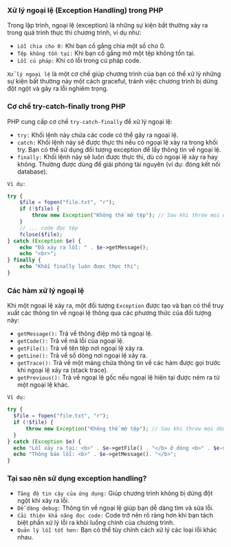 ### Xử lý ngoại lệ (Exception Handling) trong PHP

Trong lập trình, ngoại lệ (exception) là những sự kiện bất thường xảy ra trong quá trình thực thi chương trình, ví dụ như:

- `Lỗi chia cho 0:` Khi bạn cố gắng chia một số cho 0.
- `Tệp không tồn tại:` Khi bạn cố gắng mở một tệp không tồn tại.
- `Lỗi cú pháp:` Khi có lỗi trong cú pháp code.

`Xử lý ngoại lệ` là một cơ chế giúp chương trình của bạn có thể xử lý những sự kiện bất thường này một cách graceful, tránh việc chương trình bị dừng đột ngột và gây ra lỗi nghiêm trọng.

### Cơ chế try-catch-finally trong PHP
PHP cung cấp cơ chế `try-catch-finally` để xử lý ngoại lệ:

- `try:` Khối lệnh này chứa các code có thể gây ra ngoại lệ.
- `catch:` Khối lệnh này sẽ được thực thi nếu có ngoại lệ xảy ra trong khối try. Bạn có thể sử dụng đối tượng exception để lấy thông tin về ngoại lệ.
- `finally:` Khối lệnh này sẽ luôn được thực thi, dù có ngoại lệ xảy ra hay không. Thường được dùng để giải phóng tài nguyên (ví dụ: đóng kết nối database).

`Ví dụ:`

```php
try {
    $file = fopen("file.txt", "r");
    if (!$file) {
        throw new Exception("Không thể mở tệp"); // Sau khi throw mọi dòng code sau đó sẽ bị bở qua và tới thẳng catch.
    }
    // ... code đọc tệp
    fclose($file);
} catch (Exception $e) {
    echo "Đã xảy ra lỗi: " . $e->getMessage();
    echo "<br>";
} finally {
    echo "Khối finally luôn được thực thi";
}
```

### Các hàm xử lý ngoại lệ
Khi một ngoại lệ xảy ra, một đối tượng `Exception` được tạo và bạn có thể truy xuất các thông tin về ngoại lệ thông qua các phương thức của đối tượng này:

- `getMessage():` Trả về thông điệp mô tả ngoại lệ.
- `getCode():` Trả về mã lỗi của ngoại lệ.
- `getFile():` Trả về tên tệp nơi ngoại lệ xảy ra.
- `getLine():` Trả về số dòng nơi ngoại lệ xảy ra.
- `getTrace():` Trả về một mảng chứa thông tin về các hàm được gọi trước khi ngoại lệ xảy ra (stack trace).
- `getPrevious():` Trả về ngoại lệ gốc nếu ngoại lệ hiện tại được ném ra từ một ngoại lệ khác.

`Ví dụ:`

```php
try {
  $file = fopen("file.txt", "r");
  if (!$file) {
      throw new Exception("Không thể mở tệp"); // Sau khi throw mọi dòng code sau đó sẽ bị bở qua và tới thẳng catch.
  }
} catch (Exception $e) {
  echo "Lỗi xảy ra tại: <b>" . $e->getFile() . "</b> ở dòng <b>" . $e->getLine() . "</b><br>";
  echo "Thông báo lỗi: <b>" . $e->getMessage(). "</b>";
}
```

### Tại sao nên sử dụng exception handling?
- `Tăng độ tin cậy của ứng dụng:` Giúp chương trình không bị dừng đột ngột khi xảy ra lỗi.
- `Dễ dàng debug:` Thông tin về ngoại lệ giúp bạn dễ dàng tìm và sửa lỗi.
- `Cải thiện khả năng đọc code:` Code trở nên rõ ràng hơn khi bạn tách biệt phần xử lý lỗi ra khỏi luồng chính của chương trình.
- `Quản lý lỗi tốt hơn:` Bạn có thể tùy chỉnh cách xử lý các loại lỗi khác nhau.
